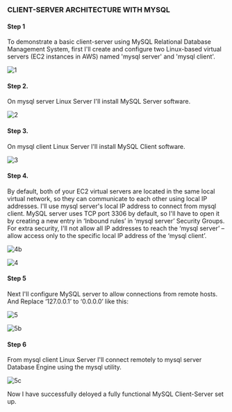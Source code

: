 
### CLIENT-SERVER ARCHITECTURE WITH MYSQL


#### Step 1

To demonstrate a basic client-server using MySQL Relational Database Management System, first I'll create and configure two Linux-based virtual servers 
(EC2 instances in AWS) named 'mysql server' and 'mysql client'.


![1](https://user-images.githubusercontent.com/93729559/164702833-79398d4c-9c0b-40f7-b59d-6523d7339322.png)


#### Step 2.

On mysql server Linux Server I'll install MySQL Server software.

![2](https://user-images.githubusercontent.com/93729559/164704650-07ea3a78-9e46-4909-8a0e-2d74d7a8526d.png)


#### Step 3.

On mysql client Linux Server I'll install MySQL Client software.

![3](https://user-images.githubusercontent.com/93729559/164705365-d3994a98-1ddf-42ce-8bcb-b252106d95a7.png)

#### Step 4.

By default, both of your EC2 virtual servers are located in the same local virtual network, so they can communicate to each other using local IP addresses. 
I'll use mysql server's local IP address to connect from mysql client. MySQL server uses TCP port 3306 by default, so I'll have to open it by creating a new entry in ‘Inbound rules’ in ‘mysql server’ Security Groups. 
For extra security, I'll not allow all IP addresses to reach the ‘mysql server’ – allow access only to the specific local IP address of the ‘mysql client’.


![4b](https://user-images.githubusercontent.com/93729559/164708626-dc8e7ac6-7fb8-4d8b-81e5-a62d1de65ec4.png)


![4](https://user-images.githubusercontent.com/93729559/164708399-9fbbcab3-fec3-4c10-b406-ccc164f6d918.png)


#### Step 5

Next I'll configure MySQL server to allow connections from remote hosts.
And Replace ‘127.0.0.1’ to ‘0.0.0.0’ like this:


![5](https://user-images.githubusercontent.com/93729559/164712513-dbb0e7b8-d03e-4f4c-9be4-bf63cc890f74.png)

![5b](https://user-images.githubusercontent.com/93729559/164712534-dc110283-945b-4f80-9599-1e1cd23d1261.png)


#### Step 6

From mysql client Linux Server I'll connect remotely to mysql server Database Engine using the mysql utility.


![5c](https://user-images.githubusercontent.com/93729559/164732760-4ec83f7a-29d6-4041-ad30-9b6aad67dd34.png)


Now I have successfully deloyed a fully functional MySQL Client-Server set up.








